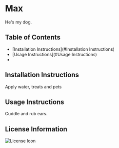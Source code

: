# Max

He's my dog.
  
## Table of Contents

- [Installation Instructions](#Installation Instructions)
- [Usage Instructions](#Usage Instructions)
-

## Installation Instructions

Apply water, treats and pets

## Usage Instructions

Cuddle and rub ears.

## License Information

![License Icon](https://img.shields.io/badge/license-None-informational.svg)


